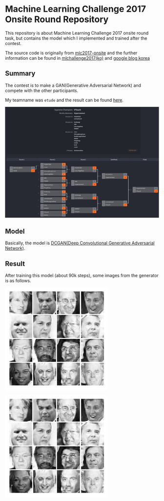 # Machine Learning Challenge 2017 Onsite Round Repository

This repository is about Machine Learning Challenge 2017 onsite round task, but contains the model which I implemented and trained after the contest.

The source code is originally from [mlc2017-onsite](https://github.com/machine-learning-challenge/mlc2017-onsite) and the further information can be found in [mlchallenge2017(ko)](https://mlchallenge2017.com/) and [google blog korea](https://korea.googleblog.com/2017/07/machine-learning-challenge.html)

## Summary

The contest is to make a GAN(Generative Adversarial Network) and compete with the other participants.

My teamname was `etude` and the result can be found [here](http://challonge.com/ohwnzusj).

![image](screenshot/tournament_result.png)

## Model

Basically, the model is [DCGAN(Deep Convolutional Generative Adversarial Network)](https://arxiv.org/abs/1511.06434).

## Result

After training this model (about 90k steps), some images from the generator is as follows.

![image](out/185.png)

![image](out/185.png)
